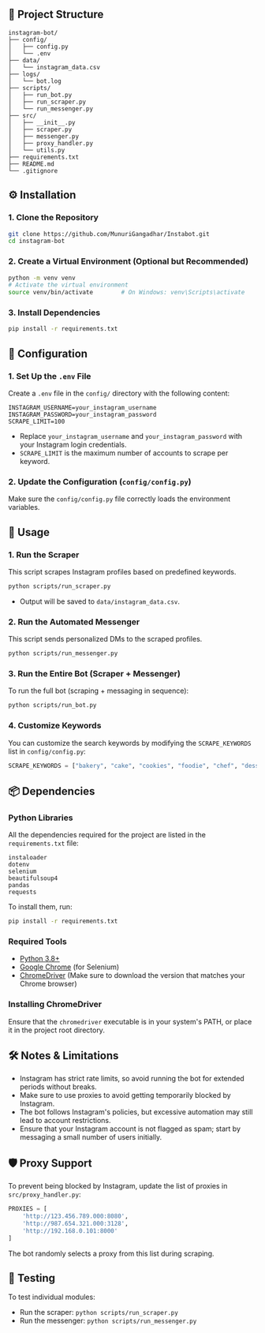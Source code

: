 

## 📂 Project Structure
```
instagram-bot/
├── config/
│   ├── config.py
│   └── .env
├── data/
│   └── instagram_data.csv
├── logs/
│   └── bot.log
├── scripts/
│   ├── run_bot.py
│   ├── run_scraper.py
│   └── run_messenger.py
├── src/
│   ├── __init__.py
│   ├── scraper.py
│   ├── messenger.py
│   ├── proxy_handler.py
│   └── utils.py
├── requirements.txt
├── README.md
└── .gitignore
```

## ⚙️ Installation

### 1. Clone the Repository
```bash
git clone https://github.com/MunuriGangadhar/Instabot.git
cd instagram-bot
```

### 2. Create a Virtual Environment (Optional but Recommended)
```bash
python -m venv venv
# Activate the virtual environment
source venv/bin/activate        # On Windows: venv\Scripts\activate
```

### 3. Install Dependencies
```bash
pip install -r requirements.txt
```

## 🔧 Configuration

### 1. Set Up the `.env` File
Create a `.env` file in the `config/` directory with the following content:

```env
INSTAGRAM_USERNAME=your_instagram_username
INSTAGRAM_PASSWORD=your_instagram_password
SCRAPE_LIMIT=100
```

- Replace `your_instagram_username` and `your_instagram_password` with your Instagram login credentials.
- `SCRAPE_LIMIT` is the maximum number of accounts to scrape per keyword.

### 2. Update the Configuration (`config/config.py`)
Make sure the `config/config.py` file correctly loads the environment variables.

## 🚀 Usage

### 1. Run the Scraper
This script scrapes Instagram profiles based on predefined keywords.

```bash
python scripts/run_scraper.py
```
- Output will be saved to `data/instagram_data.csv`.

### 2. Run the Automated Messenger
This script sends personalized DMs to the scraped profiles.

```bash
python scripts/run_messenger.py
```

### 3. Run the Entire Bot (Scraper + Messenger)
To run the full bot (scraping + messaging in sequence):

```bash
python scripts/run_bot.py
```

### 4. Customize Keywords
You can customize the search keywords by modifying the `SCRAPE_KEYWORDS` list in `config/config.py`:

```python
SCRAPE_KEYWORDS = ["bakery", "cake", "cookies", "foodie", "chef", "desserts"]
```

## 📦 Dependencies

### Python Libraries
All the dependencies required for the project are listed in the `requirements.txt` file:

```
instaloader
dotenv
selenium
beautifulsoup4
pandas
requests
```

To install them, run:

```bash
pip install -r requirements.txt
```

### Required Tools
- [Python 3.8+](https://www.python.org/downloads/)
- [Google Chrome](https://www.google.com/chrome/) (for Selenium)
- [ChromeDriver](https://sites.google.com/chromium.org/driver/) (Make sure to download the version that matches your Chrome browser)

### Installing ChromeDriver
Ensure that the `chromedriver` executable is in your system's PATH, or place it in the project root directory.

## 🛠️ Notes & Limitations
- Instagram has strict rate limits, so avoid running the bot for extended periods without breaks.
- Make sure to use proxies to avoid getting temporarily blocked by Instagram.
- The bot follows Instagram's policies, but excessive automation may still lead to account restrictions.
- Ensure that your Instagram account is not flagged as spam; start by messaging a small number of users initially.
  
## 🛡️ Proxy Support
To prevent being blocked by Instagram, update the list of proxies in `src/proxy_handler.py`:

```python
PROXIES = [
    'http://123.456.789.000:8080',
    'http://987.654.321.000:3128',
    'http://192.168.0.101:8000'
]
```

The bot randomly selects a proxy from this list during scraping.

## 🧪 Testing
To test individual modules:
- Run the scraper: `python scripts/run_scraper.py`
- Run the messenger: `python scripts/run_messenger.py`

